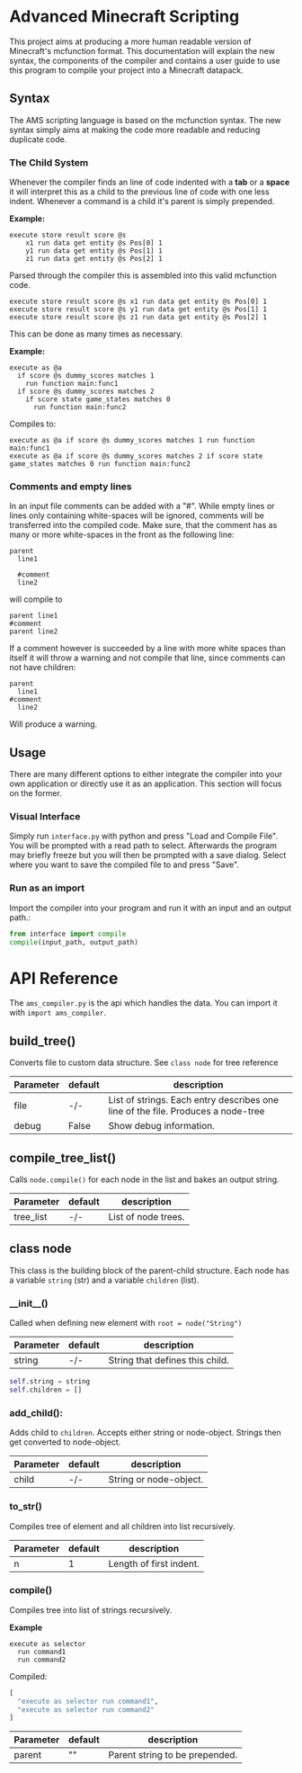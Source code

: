 # Advanced Minecraft Scripting
This project aims at producing a more human readable version of Minecraft's mcfunction format. This documentation will explain the new syntax, the components of the compiler and contains a user guide to use this program to compile your project into a Minecraft datapack.

## Syntax

The AMS scripting language is based on the mcfunction syntax. The new syntax simply aims at making the code more readable and reducing duplicate code.

### The Child System

Whenever the compiler finds an line of code indented with a **tab** or a **space** it will interpret this as a child to the previous line of code with one less indent. Whenever a command is a child it's parent is simply prepended.

**Example:**
```mcfunction
execute store result score @s
    x1 run data get entity @s Pos[0] 1
    y1 run data get entity @s Pos[1] 1
    z1 run data get entity @s Pos[2] 1
```

Parsed through the compiler this is assembled into this valid mcfunction code.

```mcfunction
execute store result score @s x1 run data get entity @s Pos[0] 1
execute store result score @s y1 run data get entity @s Pos[1] 1
execute store result score @s z1 run data get entity @s Pos[2] 1
```

This can be done as many times as necessary.

**Example:**
```mcfunction
execute as @a
  if score @s dummy_scores matches 1
    run function main:func1
  if score @s dummy_scores matches 2
    if score state game_states matches 0
      run function main:func2
```
Compiles to:
```mcfunction
execute as @a if score @s dummy_scores matches 1 run function main:func1
execute as @a if score @s dummy_scores matches 2 if score state game_states matches 0 run function main:func2
```

### Comments and empty lines

In an input file comments can be added with a "#". While empty lines or lines only containing white-spaces will be ignored, comments will be transferred into the compiled code. Make sure, that the comment has as many or more white-spaces in the front as the following line:

```
parent
  line1

  #comment
  line2
```

will compile to
```
parent line1
#comment
parent line2
```

If a comment however is succeeded by a line with more white spaces than itself it will throw a warning and not compile that line, since comments can not have children:

```error
parent
  line1
#comment
  line2
```

Will produce a warning.

## Usage

There are many different options to either integrate the compiler into your own application or directly use it as an application. This section will focus on the former.

### Visual Interface

Simply run ``interface.py`` with python and press "Load and Compile File". You will be prompted with a read path to select. Afterwards the program may briefly freeze but you will then be prompted with a save dialog. Select where you want to save the compiled file to and press "Save".

### Run as an import
Import the compiler into your program and run it with an input and an output path.:
```python
from interface import compile
compile(input_path, output_path)
```

# API Reference

The ``ams_compiler.py`` is the api which handles the data. You can import it with ``import ams_compiler``.

## build_tree()

Converts file to custom data structure. See ``class node`` for tree reference

| Parameter | default | description |
|-----------|---------|-------------|
| file      | -/-     | List of strings. Each entry describes one line of the file. Produces a node-tree
| debug     | False   | Show debug information.

## compile_tree_list()

Calls ``node.compile()`` for each node in the list and bakes an output string.

| Parameter | default | description |
|-----------|---------|-------------|
| tree_list | -/-     | List of node trees.

## class node
This class is the building block of the parent-child structure.
Each node has a variable ``string`` (str) and  a variable ``children`` (list).

### \_\_init\_\_()
Called when defining new element with
```root = node("String")```

| Parameter | default | description |
|-----------|---------|-------------|
| string    | -/-     | String that defines this child.

```python
self.string = string
self.children = []
```

### add_child():

Adds child to ``children``. Accepts either string or node-object. Strings then get converted to node-object.

| Parameter | default | description |
|-----------|---------|-------------|
| child     | -/-     | String or node-object.

### to_str()
Compiles tree of element and all children into list recursively.

| Parameter | default | description |
|-----------|---------|-------------|
| n         | 1       | Length of first indent.

### compile()
Compiles tree into list of strings recursively.

**Example**
```mcfunction
execute as selector
  run command1
  run command2
```
Compiled:
```python
[
  "execute as selector run command1",
  "execute as selector run command2"
]
```

| Parameter | default | description |
|-----------|---------|-------------|
| parent    | ""      | Parent string to be prepended.
